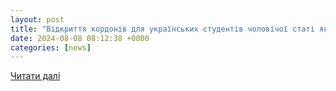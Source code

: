 ```yaml
---
layout: post
title: "Відкриття кордонів для українських студентів чоловічої статі які навчаються за кордоном."
date: 2024-08-08 08:12:38 +0000
categories: [news]
---
```


[Читати далі](https://petition.kmu.gov.ua/petitions/6984)

